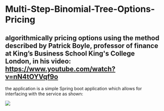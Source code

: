 # Multi-Step-Binomial-Tree-Options-Pricing

## algorithmically pricing options using the method described by Patrick Boyle, professor of finance at King’s Business School King's College London, in his video: https://www.youtube.com/watch?v=nN4tOYVqf9o

the application is a simple Spring boot application which allows for interfacing with the service as shown:

<img src = "https://user-images.githubusercontent.com/62283469/192408494-8483516d-ff74-44b1-acee-7d4204543a94.png">
